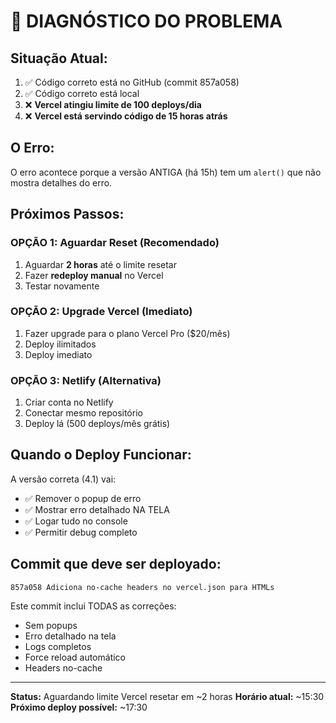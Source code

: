 # 🚨 DIAGNÓSTICO DO PROBLEMA

## Situação Atual:

1. ✅ Código correto está no GitHub (commit 857a058)
2. ✅ Código correto está local
3. ❌ **Vercel atingiu limite de 100 deploys/dia**
4. ❌ **Vercel está servindo código de 15 horas atrás**

## O Erro:

O erro acontece porque a versão ANTIGA (há 15h) tem um `alert()` que não mostra detalhes do erro.

## Próximos Passos:

### OPÇÃO 1: Aguardar Reset (Recomendado)
1. Aguardar **2 horas** até o limite resetar
2. Fazer **redeploy manual** no Vercel
3. Testar novamente

### OPÇÃO 2: Upgrade Vercel (Imediato)
1. Fazer upgrade para o plano Vercel Pro ($20/mês)
2. Deploy ilimitados
3. Deploy imediato

### OPÇÃO 3: Netlify (Alternativa)
1. Criar conta no Netlify
2. Conectar mesmo repositório
3. Deploy lá (500 deploys/mês grátis)

## Quando o Deploy Funcionar:

A versão correta (4.1) vai:
- ✅ Remover o popup de erro
- ✅ Mostrar erro detalhado NA TELA
- ✅ Logar tudo no console
- ✅ Permitir debug completo

## Commit que deve ser deployado:

```
857a058 Adiciona no-cache headers no vercel.json para HTMLs
```

Este commit inclui TODAS as correções:
- Sem popups
- Erro detalhado na tela
- Logs completos
- Force reload automático
- Headers no-cache

---

**Status:** Aguardando limite Vercel resetar em ~2 horas
**Horário atual:** ~15:30
**Próximo deploy possível:** ~17:30

